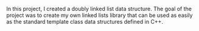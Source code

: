 In this project, I created a doubly linked list data structure. The goal of the project was to create my own linked lists library that can be used as easily as the standard template class data structures defined in C++.
